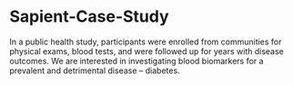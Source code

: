 # Sapient-Case-Study
In a public health study, participants were enrolled from communities for physical exams, blood tests, and were followed up for years with disease outcomes. We are interested in investigating blood biomarkers for a prevalent and detrimental disease – diabetes. 
